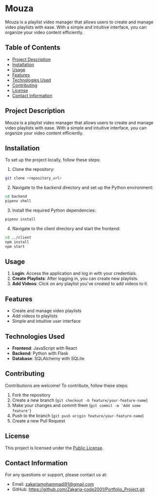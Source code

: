 # Mouza

Mouza is a playlist video manager that allows users to create and manage video playlists with ease. With a simple and intuitive interface, you can organize your video content efficiently.

## Table of Contents

- [Project Description](#project-description)
- [Installation](#installation)
- [Usage](#usage)
- [Features](#features)
- [Technologies Used](#technologies-used)
- [Contributing](#contributing)
- [License](#license)
- [Contact Information](#contact-information)

## Project Description

Mouza is a playlist video manager that allows users to create and manage video playlists with ease. With a simple and intuitive interface, you can organize your video content efficiently.

## Installation

To set up the project locally, follow these steps:

1. Clone the repository:

```bash
git clone <repository_url>
```

2. Navigate to the backend directory and set up the Python environment:

```bash
cd backend
pipenv shell
```

3. Install the required Python dependencies:

```bash
pipenv install
```

4. Navigate to the client directory and start the frontend:

```bash
cd ../client
npm install
npm start
```

## Usage

1. **Login**: Access the application and log in with your credentials.
2. **Create Playlists**: After logging in, you can create new playlists.
3. **Add Videos**: Click on any playlist you've created to add videos to it.

## Features

- Create and manage video playlists
- Add videos to playlists
- Simple and intuitive user interface

## Technologies Used

- **Frontend**: JavaScript with React
- **Backend**: Python with Flask
- **Database**: SQLAlchemy with SQLite

## Contributing

Contributions are welcome! To contribute, follow these steps:

1. Fork the repository
2. Create a new branch (`git checkout -b feature/your-feature-name`)
3. Make your changes and commit them (`git commit -m 'Add some feature'`)
4. Push to the branch (`git push origin feature/your-feature-name`)
5. Create a new Pull Request

## License

This project is licensed under the [Public License](LICENSE.md).

## Contact Information

For any questions or support, please contact us at:

- Email: zakariamohammadi91@gmail.com
- GitHub: https://github.com/Zakaria-code2001/Portfolio_Project.git
